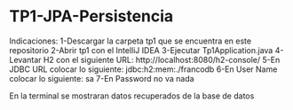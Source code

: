 # TP1-JPA-Persistencia
Indicaciones:
1-Descargar la carpeta tp1 que se encuentra en este repositorio
2-Abrir tp1 con el IntelliJ IDEA
3-Ejecutar Tp1Application.java
4-Levantar H2 con el siguiente URL: http://localhost:8080/h2-console/
5-En JDBC URL colocar lo siguiente: jdbc:h2:mem:./francodb
6-En User Name colocar lo siguiente: sa
7-En Password no va nada

En la terminal se mostraran datos recuperados de la base de datos
